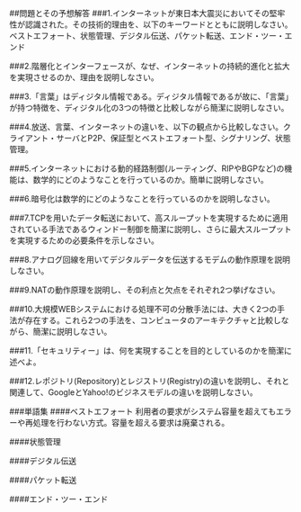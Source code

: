 ##問題とその予想解答
###1.インターネットが東日本大震災においてその堅牢性が認識された。その技術的理由を、以下のキーワードとともに説明しなさい。ベストエフォート、状態管理、デジタル伝送、パケット転送、エンド・ツー・エンド

###2.階層化とインターフェースが、なぜ、インターネットの持続的進化と拡大を実現させるのか、理由を説明しなさい。

###3.「言葉」はディジタル情報である。ディジタル情報であるが故に、「言葉」が持つ特徴を、ディジタル化の3つの特徴と比較しながら簡潔に説明しなさい。

###4.放送、言葉、インターネットの違いを、以下の観点から比較しなさい。クライアント・サーバとP2P、保証型とベストエフォート型、シグナリング、状態管理。

###5.インターネットにおける動的経路制御(ルーティング、RIPやBGPなど)の機能は、数学的にどのようなことを行っているのか。簡単に説明しなさい。

###6.暗号化は数学的にどのようなことを行っているのかを説明しなさい。

###7.TCPを用いたデータ転送において、高スループットを実現するために適用されている手法であるウィンドー制御を簡潔に説明し、さらに最大スループットを実現するための必要条件を示しなさい。

###8.アナログ回線を用いてデジタルデータを伝送するモデムの動作原理を説明しなさい。

###9.NATの動作原理を説明し、その利点と欠点をそれぞれ2つ挙げなさい。

###10.大規模WEBシステムにおける処理不可の分散手法には、大きく2つの手法が存在する。これら2つの手法を、コンピュータのアーキテクチャと比較しながら、簡潔に説明しなさい。

###11.「セキュリティー」は、何を実現することを目的としているのかを簡潔に述べよ。

###12.レポジトリ(Repository)とレジストリ(Registry)の違いを説明し、それと関連して、GoogleとYahoo!のビジネスモデルの違いを説明しなさい。

###単語集
####ベストエフォート
利用者の要求がシステム容量を超えてもエラーや再処理を行わない方式。容量を超える要求は廃棄される。

####状態管理

####デジタル伝送

####パケット転送

####エンド・ツー・エンド